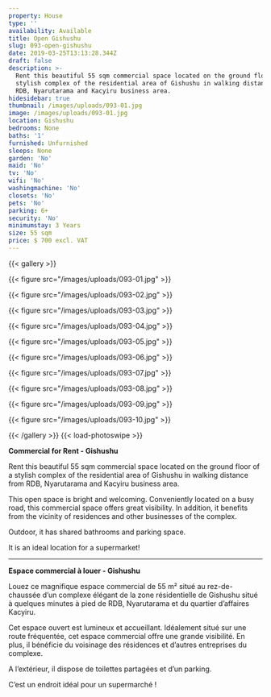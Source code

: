 ```yaml
---
property: House
type: ''
availability: Available
title: Open Gishushu
slug: 093-open-gishushu
date: 2019-03-25T13:13:28.344Z
draft: false
description: >-
  Rent this beautiful 55 sqm commercial space located on the ground floor of a
  stylish complex of the residential area of Gishushu in walking distance from
  RDB, Nyarutarama and Kacyiru business area. 
hidesidebar: true
thumbnail: /images/uploads/093-01.jpg
image: /images/uploads/093-01.jpg
location: Gishushu
bedrooms: None
baths: '1'
furnished: Unfurnished
sleeps: None
garden: 'No'
maid: 'No'
tv: 'No'
wifi: 'No'
washingmachine: 'No'
closets: 'No'
pets: 'No'
parking: 6+
security: 'No'
minimumstay: 3 Years
size: 55 sqm
price: $ 700 excl. VAT
---
```

{{< gallery >}} 

{{< figure src="/images/uploads/093-01.jpg" >}} 

{{< figure src="/images/uploads/093-02.jpg" >}}

 {{< figure src="/images/uploads/093-03.jpg" >}} 

{{< figure src="/images/uploads/093-04.jpg" >}}

{{< figure src="/images/uploads/093-05.jpg" >}}

 {{< figure src="/images/uploads/093-06.jpg" >}}

 {{< figure src="/images/uploads/093-07.jpg" >}}

 {{< figure src="/images/uploads/093-08.jpg" >}}

{{< figure src="/images/uploads/093-09.jpg" >}} 

{{< figure src="/images/uploads/093-10.jpg" >}}

 {{< /gallery >}} {{< load-photoswipe >}}

**Commercial for Rent - Gishushu**

Rent this beautiful 55 sqm commercial space located on the ground floor of a stylish complex of the residential area of Gishushu in walking distance from RDB, Nyarutarama and Kacyiru business area. 

This open space is bright and welcoming. Conveniently located on a busy road, this commercial space offers great visibility. In addition, it benefits from the vicinity of residences and other businesses of the complex. 

Outdoor, it has shared bathrooms and parking space.

It is an ideal location for a supermarket!

- - -

**Espace commercial à louer - Gishushu**

Louez ce magnifique espace commercial de 55 m² situé au rez-de-chaussée d’un complexe élégant de la zone résidentielle de Gishushu situé à quelques minutes à pied de RDB, Nyarutarama et du quartier d’affaires Kacyiru.

Cet espace ouvert est lumineux et accueillant. Idéalement situé sur une route fréquentée, cet espace commercial offre une grande visibilité. En plus, il bénéficie du voisinage des résidences et d’autres entreprises du complexe.

A l’extérieur, il dispose de toilettes partagées et d’un parking.

C’est un endroit idéal pour un supermarché !

